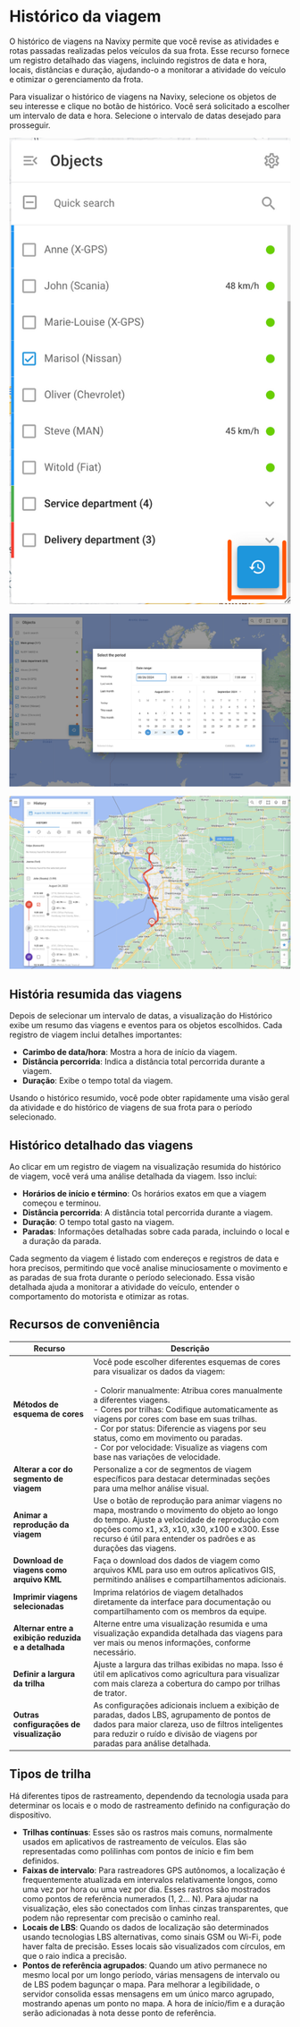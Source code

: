 # Histórico da viagem

O histórico de viagens na Navixy permite que você revise as atividades e rotas passadas realizadas pelos veículos da sua frota. Esse recurso fornece um registro detalhado das viagens, incluindo registros de data e hora, locais, distâncias e duração, ajudando-o a monitorar a atividade do veículo e otimizar o gerenciamento da frota.

Para visualizar o histórico de viagens na Navixy, selecione os objetos de seu interesse e clique no botão de histórico. Você será solicitado a escolher um intervalo de data e hora. Selecione o intervalo de datas desejado para prosseguir.

![trip history button](attachments/image-20241112-222233.png)

![image-20240807-220924.png](attachments/image-20240807-220924.png)

![image-20240807-223844.png](attachments/image-20240807-223844.png)

## História resumida das viagens

Depois de selecionar um intervalo de datas, a visualização do Histórico exibe um resumo das viagens e eventos para os objetos escolhidos. Cada registro de viagem inclui detalhes importantes:

- **Carimbo de data/hora**: Mostra a hora de início da viagem.
- **Distância percorrida**: Indica a distância total percorrida durante a viagem.
- **Duração**: Exibe o tempo total da viagem.

Usando o histórico resumido, você pode obter rapidamente uma visão geral da atividade e do histórico de viagens de sua frota para o período selecionado.

## Histórico detalhado das viagens

Ao clicar em um registro de viagem na visualização resumida do histórico de viagem, você verá uma análise detalhada da viagem. Isso inclui:

- **Horários de início e término**: Os horários exatos em que a viagem começou e terminou.
- **Distância percorrida**: A distância total percorrida durante a viagem.
- **Duração**: O tempo total gasto na viagem.
- **Paradas**: Informações detalhadas sobre cada parada, incluindo o local e a duração da parada.

Cada segmento da viagem é listado com endereços e registros de data e hora precisos, permitindo que você analise minuciosamente o movimento e as paradas de sua frota durante o período selecionado. Essa visão detalhada ajuda a monitorar a atividade do veículo, entender o comportamento do motorista e otimizar as rotas.

## Recursos de conveniência

| Recurso | Descrição |
| --- | --- |
| **Métodos de esquema de cores** | Você pode escolher diferentes esquemas de cores para visualizar os dados da viagem:<br><br>- Colorir manualmente: Atribua cores manualmente a diferentes viagens.<br>- Cores por trilhas: Codifique automaticamente as viagens por cores com base em suas trilhas.<br>- Cor por status: Diferencie as viagens por seu status, como em movimento ou paradas.<br>- Cor por velocidade: Visualize as viagens com base nas variações de velocidade. |
| **Alterar a cor do segmento de viagem** | Personalize a cor de segmentos de viagem específicos para destacar determinadas seções para uma melhor análise visual. |
| **Animar a reprodução da viagem** | Use o botão de reprodução para animar viagens no mapa, mostrando o movimento do objeto ao longo do tempo. Ajuste a velocidade de reprodução com opções como x1, x3, x10, x30, x100 e x300. Esse recurso é útil para entender os padrões e as durações das viagens. |
| **Download de viagens como arquivo KML** | Faça o download dos dados de viagem como arquivos KML para uso em outros aplicativos GIS, permitindo análises e compartilhamentos adicionais. |
| **Imprimir viagens selecionadas** | Imprima relatórios de viagem detalhados diretamente da interface para documentação ou compartilhamento com os membros da equipe. |
| **Alternar entre a exibição reduzida e a detalhada** | Alterne entre uma visualização resumida e uma visualização expandida detalhada das viagens para ver mais ou menos informações, conforme necessário. |
| **Definir a largura da trilha** | Ajuste a largura das trilhas exibidas no mapa. Isso é útil em aplicativos como agricultura para visualizar com mais clareza a cobertura do campo por trilhas de trator. |
| **Outras configurações de visualização** | As configurações adicionais incluem a exibição de paradas, dados LBS, agrupamento de pontos de dados para maior clareza, uso de filtros inteligentes para reduzir o ruído e divisão de viagens por paradas para análise detalhada. |

## Tipos de trilha

Há diferentes tipos de rastreamento, dependendo da tecnologia usada para determinar os locais e o modo de rastreamento definido na configuração do dispositivo.

- **Trilhas contínuas**: Esses são os rastros mais comuns, normalmente usados em aplicativos de rastreamento de veículos. Elas são representadas como polilinhas com pontos de início e fim bem definidos.
- **Faixas de intervalo**: Para rastreadores GPS autônomos, a localização é frequentemente atualizada em intervalos relativamente longos, como uma vez por hora ou uma vez por dia. Esses rastros são mostrados como pontos de referência numerados (1, 2... N). Para ajudar na visualização, eles são conectados com linhas cinzas transparentes, que podem não representar com precisão o caminho real.
- **Locais de LBS**: Quando os dados de localização são determinados usando tecnologias LBS alternativas, como sinais GSM ou Wi-Fi, pode haver falta de precisão. Esses locais são visualizados com círculos, em que o raio indica a precisão.
- **Pontos de referência agrupados**: Quando um ativo permanece no mesmo local por um longo período, várias mensagens de intervalo ou de LBS podem bagunçar o mapa. Para melhorar a legibilidade, o servidor consolida essas mensagens em um único marco agrupado, mostrando apenas um ponto no mapa. A hora de início/fim e a duração serão adicionadas à nota desse ponto de referência.